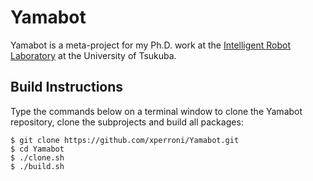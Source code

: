 Yamabot
=======

Yamabot is a meta-project for my Ph.D. work at the [Intelligent Robot Laboratory](http://www.roboken.iit.tsukuba.ac.jp/en/) at the University of Tsukuba.

Build Instructions
------------------

Type the commands below on a terminal window to clone the Yamabot repository, clone the subprojects and build all packages:

    $ git clone https://github.com/xperroni/Yamabot.git
    $ cd Yamabot
    $ ./clone.sh
    $ ./build.sh
